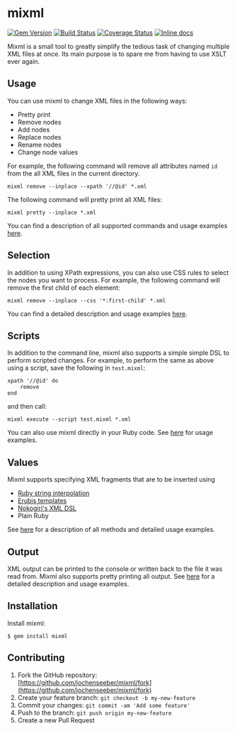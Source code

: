# mixml

[![Gem Version](https://badge.fury.io/rb/mixml.png)](http://badge.fury.io/rb/mixml)
[![Build Status](https://travis-ci.org/jochenseeber/mixml.png?branch=master)](https://travis-ci.org/jochenseeber/mixml)
[![Coverage Status](https://coveralls.io/repos/jochenseeber/mixml/badge.png?branch=master)](https://coveralls.io/r/jochenseeber/mixml?branch=master)
[![Inline docs](http://inch-ci.org/github/jochenseeber/mixml.png?branch=master)](http://inch-ci.org/github/jochenseeber/mixml)

Mixml is a small tool to greatly simplify the tedious task of changing multiple XML files at once. Its main purpose is
to spare me from having to use XSLT ever again.

## Usage

You can use mixml to change XML files in the following ways:

  * Pretty print
  * Remove nodes
  * Add nodes
  * Replace nodes
  * Rename nodes
  * Change node values

For example, the following command will remove all attributes named `id` from the all XML files in the current
directory.

    mixml remove --inplace --xpath '//@id' *.xml

The following command will pretty print all XML files:

    mixml pretty --inplace *.xml

You can find a description of all supported commands and usage examples [here](demo/application_commands.md).

## Selection

In addition to using XPath expressions, you can also use CSS rules to select the nodes you want to process. For
example, the following command will remove the first child of each element:

    mixml remove --inplace --css '*:first-child' *.xml

You can find a detailed description and usage examples [here](demo/application_selection.md).

## Scripts

In addition to the command line, mixml also supports a simple simple DSL to perform scripted changes. For example, to
perform the same as above using a script, save the following in `test.mixml`:

    xpath '//@id' do
        remove
    end

and then call:

    mixml execute --script test.mixml *.xml

You can also use mixml directly in your Ruby code. See [here](demo/application_invocation.md) for usage examples.

## Values

Mixml supports specifying XML fragments that are to be inserted using

  * [Ruby string interpolation](http://en.wikibooks.org/wiki/Ruby_Programming/Syntax/Literals#Interpolation)
  * [Erubis templates](http://www.kuwata-lab.com/erubis/)
  * [Nokogiri's XML DSL](http://nokogiri.org/Nokogiri/XML/Builder.html)
  * Plain Ruby

See [here](demo/application_values.md) for a description of all methods and detailed usage examples.

## Output

XML output can be printed to the console or written back to the file it was read from. Mixml also supports pretty
printing all output. See [here](demo/application_output.md) for a detailed description and usage examples.

## Installation

Install mixml:

    $ gem install mixml

## Contributing

1. Fork the GitHub repository: [https://github.com/jochenseeber/mixml/fork](https://github.com/jochenseeber/mixml/fork)
2. Create your feature branch: `git checkout -b my-new-feature`
3. Commit your changes: `git commit -am 'Add some feature'`
4. Push to the branch: `git push origin my-new-feature`
5. Create a new Pull Request
